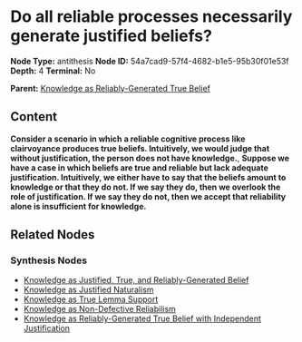 # Do all reliable processes necessarily generate justified beliefs?

**Node Type:** antithesis
**Node ID:** 54a7cad9-57f4-4682-b1e5-95b30f01e53f
**Depth:** 4
**Terminal:** No

**Parent:** [Knowledge as Reliably-Generated True Belief](knowledge-as-reliably-generated-true-belief-synthesis-99798461-63d1-422c-bd78-83e2247b331b.md)

## Content

**Consider a scenario in which a reliable cognitive process like clairvoyance produces true beliefs. Intuitively, we would judge that without justification, the person does not have knowledge.**, **Suppose we have a case in which beliefs are true and reliable but lack adequate justification. Intuitively, we either have to say that the beliefs amount to knowledge or that they do not. If we say they do, then we overlook the role of justification. If we say they do not, then we accept that reliability alone is insufficient for knowledge.**

## Related Nodes

### Synthesis Nodes

- [Knowledge as Justified, True, and Reliably-Generated Belief](knowledge-as-justified-true-and-reliably-generated-belief-synthesis-7124349a-149c-4ed7-a758-b19efca943cd.md)
- [Knowledge as Justified Naturalism](knowledge-as-justified-naturalism-synthesis-197654b9-61c0-4660-9af0-db125470ba61.md)
- [Knowledge as True Lemma Support](knowledge-as-true-lemma-support-synthesis-47484c37-dd86-415e-afb6-4fe9f00a7851.md)
- [Knowledge as Non-Defective Reliabilism](knowledge-as-non-defective-reliabilism-synthesis-d188d12b-51a1-4512-aa89-714507b9ef44.md)
- [Knowledge as Reliably-Generated True Belief with Independent Justification](knowledge-as-reliably-generated-true-belief-with-independent-justification-synthesis-57232ad3-c7f9-4a68-bd61-e6f36342769d.md)
